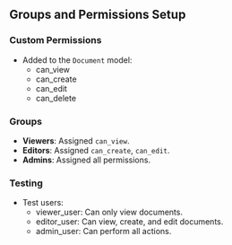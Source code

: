 ## Groups and Permissions Setup

### Custom Permissions
- Added to the `Document` model:
  - can_view
  - can_create
  - can_edit
  - can_delete

### Groups
- **Viewers**: Assigned `can_view`.
- **Editors**: Assigned `can_create`, `can_edit`.
- **Admins**: Assigned all permissions.

### Testing
- Test users:
  - viewer_user: Can only view documents.
  - editor_user: Can view, create, and edit documents.
  - admin_user: Can perform all actions.
